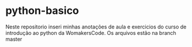 # python-basico
Neste repositorio inseri minhas anotações de aula e exercicios do curso de introdução ao python da WomakersCode.
Os arquivos estão na branch master
